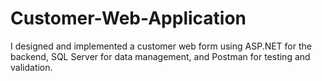 # Customer-Web-Application
I designed and implemented a customer web form using ASP.NET for the backend, SQL Server for data management, and Postman for testing and validation.
